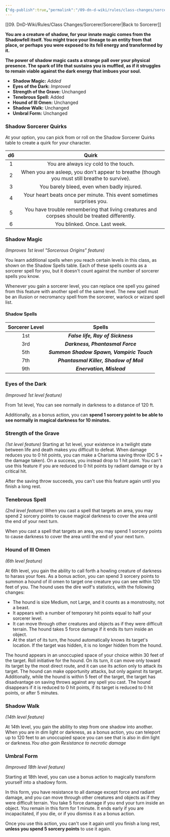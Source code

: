 ```yaml
---
{"dg-publish":true,"permalink":"/09-dn-d-wiki/rules/class-changes/sorcerer/shadow-magic/","tags":["subclass","sorcerer"]}
---
```


[[09. DnD-Wiki/Rules/Class Changes/Sorcerer/Sorcerer\|Back to Sorcerer]]

**You are a creature of shadow, for your innate magic comes from the Shadowfell itself. You might trace your lineage to an entity from that place, or perhaps you were exposed to its fell energy and transformed by it.**

**The power of shadow magic casts a strange pall over your physical presence. The spark of life that sustains you is muffled, as if it struggles to remain viable against the dark energy that imbues your soul.**

* **Shadow Magic:** *Added*
* **Eyes of the Dark:** *Improved*
* **Strength of the Grave:** Unchanged
* **Tenebrous Spell:** Added
* **Hound of Ill Omen:** Unchanged
* **Shadow Walk:** Unchanged
* **Umbral Form:** Unchanged

### Shadow Sorcerer Quirks
At your option, you can pick from or roll on the Shadow Sorcerer Quirks table to create a quirk for your character.

| d6 | Quirk |
| :---: | :---: |
|1	| You are always icy cold to the touch. |
|2	| When you are asleep, you don't appear to breathe (though you must still breathe to survive). |
|3	| You barely bleed, even when badly injured. |
|4	| Your heart beats once per minute. This event sometimes surprises you. |
|5	| You have trouble remembering that living creatures and corpses should be treated differently. |
|6	| You blinked. Once. Last week. |

### Shadow Magic
*(Improves 1st level "Sorcerous Origins" feature)*

You learn additional spells when you reach certain levels in this class, as shown on the Shadow Spells table. Each of these spells counts as a sorcerer spell for you, but it doesn't count against the number of sorcerer spells you know. 

Whenever you gain a sorcerer level, you can replace one spell you gained from this feature with another spell of the same level. The new spell must be an illusion or necromancy spell from the sorcerer, warlock or wizard spell list.

#### Shadow Spells
| Sorcerer Level  | Spells |
|:---:|:-----------:|
|  1st  | ***False life, Ray of Sickness*** |
|  3rd  | ***Darkness, Phantasmal Force*** |
|  5th  | ***Summon Shadow Spawn, Vampiric Touch*** |
|  7th  | ***Phantasmal Killer, Shadow of Moil*** |
|  9th  | ***Enervation, Mislead*** |

### Eyes of the Dark
*(Improved 1st level feature)*

From 1st level, You can see normally in darkness to a distance of 120 ft. 

Additionally, as a bonus action, you can **spend 1 sorcery point to be able to see normally in magical darkness for 10 minutes.**

### Strength of the Grave
*(1st level feature)*
Starting at 1st level, your existence in a twilight state between life and death makes you difficult to defeat. When damage reduces you to 0 hit points, you can make a Charisma saving throw (DC 5 + the damage taken). On a success, you instead drop to 1 hit point. You can't use this feature if you are reduced to 0 hit points by radiant damage or by a critical hit.

After the saving throw succeeds, you can't use this feature again until you finish a long rest.

### Tenebrous Spell
*(2nd level feature)*
When you cast a spell that targets an area, you may spend 2 sorcery points to cause magical darkness to cover the area until the end of your next turn.

When you cast a spell that targets an area, you may spend 1 sorcery points to cause darkness to cover the area until the end of your next turn.

### Hound of Ill Omen
*(6th level feature)*

At 6th level, you gain the ability to call forth a howling creature of darkness to harass your foes. As a bonus action, you can spend 3 sorcery points to summon a hound of ill omen to target one creature you can see within 120 feet of you. The hound uses the dire wolf's statistics, with the following changes:

* The hound is size Medium, not Large, and it counts as a monstrosity, not a beast.
* It appears with a number of temporary hit points equal to half your sorcerer level.
* It can move through other creatures and objects as if they were difficult terrain. The hound takes 5 force damage if it ends its turn inside an object.
* At the start of its turn, the hound automatically knows its target's location. If the target was hidden, it is no longer hidden from the hound.

The hound appears in an unoccupied space of your choice within 30 feet of the target. Roll initiative for the hound. On its turn, it can move only toward its target by the most direct route, and it can use its action only to attack its target. The hound can make opportunity attacks, but only against its target. Additionally, while the hound is within 5 feet of the target, the target has disadvantage on saving throws against any spell you cast. The hound disappears if it is reduced to 0 hit points, if its target is reduced to 0 hit points, or after 5 minutes.

### Shadow Walk
*(14th level feature)*

At 14th level, you gain the ability to step from one shadow into another. When you are in dim light or darkness, as a bonus action, you can teleport up to 120 feet to an unoccupied space you can see that is also in dim light or darkness.*You also gain Resistance to necrotic damage*

### Umbral Form
*(Improved 18th level feature)*

Starting at 18th level, you can use a bonus action to magically transform yourself into a shadowy form. 

In this form, you have resistance to all damage except force and radiant damage, and you can move through other creatures and objects as if they were difficult terrain. You take 5 force damage if you end your turn inside an object.
You remain in this form for 1 minute. It ends early if you are incapacitated, if you die, or if you dismiss it as a bonus action.

Once you use this action, you can't use it again until you finish a long rest, **unless you spend 5 sorcery points** to use it again.
